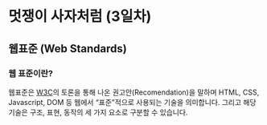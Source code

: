 # 멋쟁이 사자처럼 (3일차)



## 웹표준 (Web Standards)

### 웹 표준이란?

웹표준은 [W3C](https://www.w3.org/)의 토론을 통해 나온 권고안(Recomendation)을 말하며 HTML, CSS, Javascript, DOM 등 웹에서 “표준”적으로 사용되는 기술을 의미합니다. 그리고 해당 기술은 구조, 표현, 동작의 세 가지 요소로 구분할 수 있습니다.  

